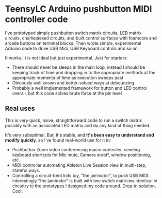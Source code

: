 # TeensyLC Arduino pushbutton MIDI controller code

I've prototyped simple pushbutton switch matrix circuits, LED matrix circuits, charlieplexed circuits, and built control surfaces with foamcore and arcade buttons
on terminal blocks.  Then wrote simple, experimental Arduino code to drive USB Midi, USB Keyboard controls and so on.

It works.  It is not ideal but just experimental.  Just for starters:
* There should never be sleeps in the main loop, instead I should be keeping track of time and dropping in to the appropriate methods at the appropriate moments of
time as execution sweeps past
* Obviously well known and better-solved ways at debouncing
* Probably a well implemented framework for button and LED control overall, but this code solves brute force at the pin level

## Real uses

This is very quick, naive, straightforward code to run a switch matrix possibly with an associated LED matrix and do any kind of thing needed.

It's very suboptimal.  But, it's stable, and **it's been easy to understand and modify quickly**, so I've found real-world use for it in:

* Pushbutton Zoom video conferencing macro controller, sending keyboard shortcuts for Mic mute, Camera on/off, window positioning, etc.
* MIDI controller automating Ableton Live Session view in multi-step, stateful ways.
* Controlling a circuit-bent kids toy, "the jaminator", to push USB MIDI.  Interestingly "the jaminator" is built with two switch matricies identical in circuitry
to the prototypes I designed my code around.  Drop-in solution.  Cool.

